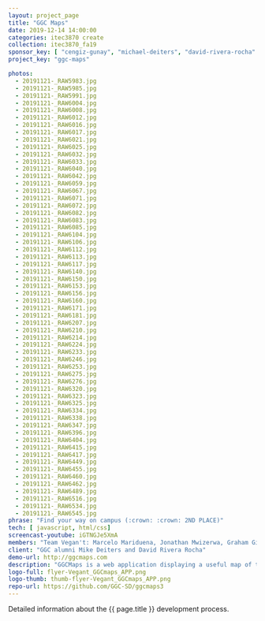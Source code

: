```yaml
---
layout: project_page
title: "GGC Maps"
date: 2019-12-14 14:00:00
categories: itec3870 create
collection: itec3870_fa19
sponsor_key: [ "cengiz-gunay", "michael-deiters", "david-rivera-rocha" ]
project_key: "ggc-maps"

photos:
  - 20191121-_RAW5983.jpg
  - 20191121-_RAW5985.jpg
  - 20191121-_RAW5991.jpg
  - 20191121-_RAW6004.jpg
  - 20191121-_RAW6008.jpg
  - 20191121-_RAW6012.jpg
  - 20191121-_RAW6016.jpg
  - 20191121-_RAW6017.jpg
  - 20191121-_RAW6021.jpg
  - 20191121-_RAW6025.jpg
  - 20191121-_RAW6032.jpg
  - 20191121-_RAW6033.jpg
  - 20191121-_RAW6040.jpg
  - 20191121-_RAW6042.jpg
  - 20191121-_RAW6059.jpg
  - 20191121-_RAW6067.jpg
  - 20191121-_RAW6071.jpg
  - 20191121-_RAW6072.jpg
  - 20191121-_RAW6082.jpg
  - 20191121-_RAW6083.jpg
  - 20191121-_RAW6085.jpg
  - 20191121-_RAW6104.jpg
  - 20191121-_RAW6106.jpg
  - 20191121-_RAW6112.jpg
  - 20191121-_RAW6113.jpg
  - 20191121-_RAW6117.jpg
  - 20191121-_RAW6140.jpg
  - 20191121-_RAW6150.jpg
  - 20191121-_RAW6153.jpg
  - 20191121-_RAW6156.jpg
  - 20191121-_RAW6160.jpg
  - 20191121-_RAW6171.jpg
  - 20191121-_RAW6181.jpg
  - 20191121-_RAW6207.jpg
  - 20191121-_RAW6210.jpg
  - 20191121-_RAW6214.jpg
  - 20191121-_RAW6224.jpg
  - 20191121-_RAW6233.jpg
  - 20191121-_RAW6246.jpg
  - 20191121-_RAW6253.jpg
  - 20191121-_RAW6275.jpg
  - 20191121-_RAW6276.jpg
  - 20191121-_RAW6320.jpg
  - 20191121-_RAW6323.jpg
  - 20191121-_RAW6325.jpg
  - 20191121-_RAW6334.jpg
  - 20191121-_RAW6338.jpg
  - 20191121-_RAW6347.jpg
  - 20191121-_RAW6396.jpg
  - 20191121-_RAW6404.jpg
  - 20191121-_RAW6415.jpg
  - 20191121-_RAW6417.jpg
  - 20191121-_RAW6449.jpg
  - 20191121-_RAW6455.jpg
  - 20191121-_RAW6460.jpg
  - 20191121-_RAW6462.jpg
  - 20191121-_RAW6489.jpg
  - 20191121-_RAW6516.jpg
  - 20191121-_RAW6534.jpg
  - 20191121-_RAW6545.jpg
phrase: "Find your way on campus (:crown: :crown: 2ND PLACE)"
tech: [ javascript, html/css]
screencast-youtube: iGTNGJe5XmA
members: "Team Vegan't: Marcelo Mariduena, Jonathan Mwizerwa, Graham Giles, Philip Wall"
client: "GGC alumni Mike Deiters and David Rivera Rocha"
demo-url: http://ggcmaps.com
description: "GGCMaps is a web application displaying a useful map of the Georgia Gwinnett College (GGC) campus. Users are able to navigate buildings, parking lots, dining, fire routes, and other useful services on the app."
logo-full: flyer-Vegant_GGCmaps_APP.png
logo-thumb: thumb-flyer-Vegant_GGCmaps_APP.png
repo-url: https://github.com/GGC-SD/ggcmaps3
---
```


Detailed information about the {{ page.title }} development process.

<!-- lightgallery -->
<script src="https://code.jquery.com/jquery-2.2.4.min.js"></script>
<script src="https://cdn.jsdelivr.net/lightgallery/1.3.7/js/lightgallery.min.js"></script>
<script src="https://cdn.jsdelivr.net/g/lg-zoom"></script>

<script type="text/javascript">
    $(document).ready(function() {
    $("body").lightGallery({
    zoom: true,
    selector: 'a#lightgallery',
    selectWithin: 'body'
    });
    });
</script>

[ggc]: http://www.ggc.edu
[gunay-ggc]: http://www.ggc.edu/about-ggc/directory/cengiz-gunay
[doloc-ggc]: http://www.ggc.edu/about-ggc/directory/anca-doloc-mihu
